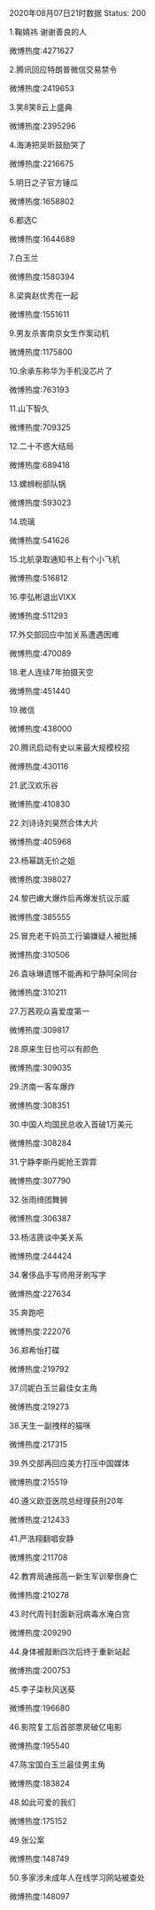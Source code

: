 2020年08月07日21时数据
Status: 200

1.鞠婧祎 谢谢善良的人

微博热度:4271627

2.腾讯回应特朗普微信交易禁令

微博热度:2419653

3.笑8笑8云上盛典

微博热度:2395296

4.海涛把吴昕鼓励哭了

微博热度:2216675

5.明日之子官方锤瓜

微博热度:1658802

6.都选C

微博热度:1644689

7.白玉兰

微博热度:1580394

8.梁爽赵优秀在一起

微博热度:1551611

9.男友杀害南京女生作案动机

微博热度:1175800

10.余承东称华为手机没芯片了

微博热度:763193

11.山下智久

微博热度:709325

12.二十不惑大结局

微博热度:689418

13.螺蛳粉部队锅

微博热度:593023

14.琉璃

微博热度:541626

15.北航录取通知书上有个小飞机

微博热度:516812

16.李弘彬退出VIXX

微博热度:511293

17.外交部回应中加关系遭遇困难

微博热度:470089

18.老人连续7年拍摄天空

微博热度:451440

19.微信

微博热度:438000

20.腾讯启动有史以来最大规模校招

微博热度:430116

21.武汉欢乐谷

微博热度:410830

22.刘诗诗刘昊然合体大片

微博热度:405968

23.杨幂跳无价之姐

微博热度:398027

24.黎巴嫩大爆炸后再爆发抗议示威

微博热度:385555

25.冒充老干妈员工行骗嫌疑人被批捕

微博热度:310506

26.袁咏琳遗憾不能再和宁静阿朵同台

微博热度:310211

27.万茜观众喜爱度第一

微博热度:309817

28.原来生日也可以有颜色

微博热度:309035

29.济南一客车爆炸

微博热度:308351

30.中国人均国民总收入首破1万美元

微博热度:308284

31.宁静李斯丹妮抢王霏霏

微博热度:307790

32.张雨绮团舞狮

微博热度:306387

33.杨洁篪谈中美关系

微博热度:244424

34.奢侈品手写师用牙刷写字

微博热度:227634

35.奔跑吧

微博热度:222076

36.郑希怡打碟

微博热度:219792

37.闫妮白玉兰最佳女主角

微博热度:219273

38.天生一副拽样的猫咪

微博热度:217315

39.外交部再回应美方打压中国媒体

微博热度:215519

40.遵义欧亚医院总经理获刑20年

微博热度:212433

41.严浩翔翻唱安静

微博热度:211708

42.教育局通报高一新生军训晕倒身亡

微博热度:210278

43.时代周刊封面新冠病毒水淹白宫

微博热度:209290

44.身体被敲断四次后终于重新站起

微博热度:200753

45.李子柒秋风送葵

微博热度:196680

46.影院复工后首部票房破亿电影

微博热度:195540

47.陈宝国白玉兰最佳男主角

微博热度:183824

48.如此可爱的我们

微博热度:175152

49.张公案

微博热度:148749

50.多家涉未成年人在线学习网站被查处

微博热度:148097

